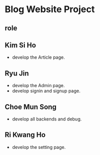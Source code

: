 # Blog Website Project

## role

## Kim Si Ho

- develop the Article page.

## Ryu Jin

- develop the Admin page.
- develop signin and signup page.

## Choe Mun Song

- develop all backends and debug.

## Ri Kwang Ho

- develop the setting page.
